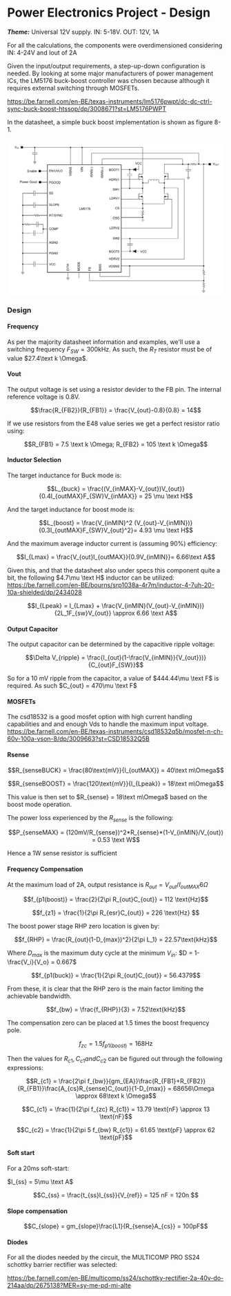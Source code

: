 # Power Electronics Project - Design

***Theme:*** Universal 12V supply. IN: 5-18V. OUT: 12V, 1A

For all the calculations, the components were overdimensioned considering IN: 4-24V and Iout of 2A  

Given the input/output requirements, a step-up-down configuration is needed. By looking at some major manufacturers of power management ICs, the LM5176 buck-boost controller was chosen because although it requires external switching through MOSFETs.

https://be.farnell.com/en-BE/texas-instruments/lm5176pwpt/dc-dc-ctrl-sync-buck-boost-htssop/dp/3008671?st=LM5176PWPT

In the datasheet, a simple buck boost implementation is shown as figure 8-1.

![Buck Boost Application Schamatic](./latex/figures/exampleSchematic.png)

### Design

#### Frequency

As per the majority datasheet information and examples, we'll use a switching frequency $F_{SW} = 300 \text{kHz}$. As such, the $R_{T}$ resistor must be of value $27.4\text k \Omega$.

#### Vout

The output voltage is set using a resistor devider to the FB pin. The internal reference voltage is 0.8V.

$$\frac{R_{FB2}}{R_{FB1}} = \frac{V_{out}-0.8}{0.8} = 14$$

If we use resistors from the E48 value series we get a perfect resistor ratio using:

$$R_{FB1} = 7.5 \text k \Omega; R_{FB2} = 105 \text k \Omega$$

#### Inductor Selection

The target inductance for Buck mode is:

$$L_{buck} = \frac{(V_{inMAX}-V_{out})V_{out}}{0.4I_{outMAX}F_{SW}V_{inMAX}} = 25 \mu \text H$$

And the target inductance for boost mode is:

$$L_{boost} = \frac{V_{inMIN}^2 (V_{out}-V_{inMIN})}{0.3I_{outMAX}F_{SW}V_{out}^2}= 4.93 \mu \text H$$

And the maximum average inductor current is (assuming 90\%) efficiency:

$$I_{Lmax} = \frac{V_{out}I_{outMAX}}{0.9V_{inMIN}}= 6.66\text A$$

Given this, and that the datasheet also under specs this component quite a bit, the following $4.7\mu \text H$ inductor can be utilized: https://be.farnell.com/en-BE/bourns/srp1038a-4r7m/inductor-4-7uh-20-10a-shielded/dp/2434028

$$I_{Lpeak} = I_{Lmax} + \frac{V_{inMIN}(V_{out}-V_{inMIN})}{2L_1F_{sw}V_{out}} \approx 6.66 \text A$$

#### Output Capacitor

The output capacitor can be determined by the capacitive ripple voltage:

$$\Delta V_{ripple} = \frac{I_{out}(1-\frac{V_{inMIN}}{V_{out}})}{C_{out}F_{SW}}$$

So for a 10 mV ripple from the capacitor, a value of $444.44\mu \text F$ is required. As such $C_{out} = 470\mu \text F$  


#### MOSFETs
The csd18532 is a good mosfet option with high current handling capabilities and and enough Vds to handle the maximum input voltage.
https://be.farnell.com/en-BE/texas-instruments/csd18532q5b/mosfet-n-ch-60v-100a-vson-8/dp/3009663?st=CSD18532Q5B


#### Rsense

$$R_{senseBUCK} = \frac{80\text{mV}}{I_{outMAX}} = 40\text m\Omega$$

$$R_{senseBOOST} = \frac{120\text{mV}}{I_{Lpeak}} = 18\text m\Omega$$

This value is then set to $R_{sense} = 18\text m\Omega$ based on the boost mode operation.

The power loss experienced by the $R_{sense}$ is the following:

$$P_{senseMAX} = (120mV/R_{sense})^2*R_{sense}*(1-V_{inMIN}/V_{out}) = 0.53 \text W$$

Hence a 1W sense resistor is sufficient


#### Frequency Compensation

At the maximum load of 2A, output resistance is $R_{out} = V_{out}/I_{outMAX} 6\Omega$

$$f_{p1(boost)} = \frac{2}{2\pi R_{out}C_{out}} = 112 \text{Hz}$$

$$f_{z1} = \frac{1}{2\pi R_{esr}C_{out}} = 226 \text{Hz} $$

The boost power stage RHP zero location is given by: 

$$f_{RHP} = \frac{R_{out}(1-D_{max})^2}{2\pi L_1} = 22.57\text{kHz}$$

Where $D_{max}$ is the maximum duty cycle at the minimum $V_{in}$: $D = 1-\frac{V_i}{V_o} = 0.667$ 

$$f_{p1(buck)} = \frac{1}{2\pi R_{out}C_{out}} = 56.4379$$

From these, it is clear that the RHP zero is the main factor limiting the achievable bandwidth.

$$f_{bw} = \frac{f_{RHP}}{3} = 7.52\text{kHz}$$

The compensation zero can be placed at 1.5 times the boost frequency pole.

$$f_{zc} = 1.5f_{p1(boost)} = 168\text{Hz}$$

Then the values for $R_{c1}, C_{c1} and C_{c2}$ can be figured out through the following expressions:

$$R_{c1} = \frac{2\pi f_{bw}}{gm_{EA}}\frac{R_{FB1}+R_{FB2}}{R_{FB1}}\frac{A_{cs}R_{sense}C_{out}}{1-D_{max}} = 68656\Omega \approx 68\text k \Omega$$

$$C_{c1} = \frac{1}{2\pi f_{zc} R_{c1}} = 13.79 \text{nF} \approx 13 \text{nF}$$

$$C_{c2} = \frac{1}{2\pi 5 f_{bw} R_{c1}} = 61.65 \text{pF} \approx 62 \text{pF}$$


#### Soft start

For a 20ms soft-start:

$I_{ss} = 5\mu \text A$

$$C_{ss} = \frac{t_{ss}I_{ss}}{V_{ref}} = 125 nF = 120n $$


#### Slope compensation

$$C_{slope} = gm_{slope}\frac{L1}{R_{sense}A_{cs}} = 100pF$$


#### Diodes

For all the diodes needed by the circuit, the MULTICOMP PRO SS24 schottky barrier rectifier was selected:

https://be.farnell.com/en-BE/multicomp/ss24/schottky-rectifier-2a-40v-do-214aa/dp/2675138?MER=sy-me-pd-mi-alte

